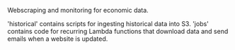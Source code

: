 Webscraping and monitoring for economic data.

'historical' contains scripts for ingesting historical data into S3.
'jobs' contains code for recurring Lambda functions that download data and send emails when a website is updated.

